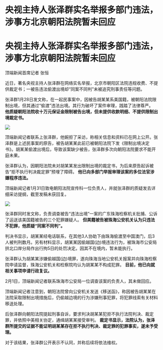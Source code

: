 # 央视主持人张泽群实名举报多部门违法，涉事方北京朝阳法院暂未回应

# 央视主持人张泽群实名举报多部门违法，涉事方北京朝阳法院暂未回应

顶端新闻首席记者 张恒

近日，著名央视主持人张泽群在网络实名举报，北京市朝阳区法院违规收费、不提供裁定书；一被告违法偷渡出境却“同案不同判”未被追究刑事责任等问题。

张泽群1月28日发文称，在一起民事案中，因被告胡某某系美国籍，被朝阳法院限制出境，但其通过“偷渡”违法出境。其行为破坏了案件审理，践踏了法律尊严。
**他质疑朝阳法院收十万元保证金限制被告出境，但未提供收款明细、不提供限制出境裁定书。**

![](https://inews.gtimg.com/om_bt/OcHi0dVyRe0vNYLSn2fS4_KKcG3AjKZYp_95bry9wby2wAA/1000)

顶端新闻记者联系上张泽群，他婉拒了采访，称相关信息和资料已在网上公开。张泽群是上述民事案的原告，被告胡某某此前已被朝阳法院下发《限制出境决定书》。胡某某偷渡出境后，导致该案缺少被告，张泽群多次向朝阳法院要求不能开庭未果。

张泽群认为，因朝阳法院未对胡某某发出限制出境的裁定书，为后来原告起诉被告“拒不执行判决裁定罪”预埋了障碍。
**他已向多部门举报审理该案的多位法官涉嫌程序违法。**

顶端新闻记者1月31日致电朝阳法院宣传科一位负责人，并就张泽群的质疑发去详细采访提纲，截至发稿未获回复。

![](https://inews.gtimg.com/om_bt/OO1M9rxymabVOSXQoJrdVhvBzUOzkkKv7YoXmOxr6_R3cAA/1000)

张泽群同时发文称，负责调查被告“违法出境”一案的广东珠海检察机关批捕、公诉了运送该美国籍被告的三个犯罪嫌疑人。
**但美籍被告被珠海公安机关认为只违法不犯罪，他质疑“同案不同判”。**

判决书显示，胡某某经电话联系，在其他3人协助下由珠海偷渡至中国澳门，后3人被判刑数月。另有材料显示，胡某某因偷越国(边)境违法行为，被珠海市公安局拱北口岸分局作出行拘5日的处罚决定。因其不在境内，暂未能执行。

张泽群认为胡某某涉嫌偷越国(边)境罪，遂向珠海当地公安机关报案并向珠海检察院申请监督，珠海公安机关和检察院均认为胡某某不构成犯罪。
**目前，他已向就相关事项申请行政复议。**

2月1日，顶端新闻记者联系珠海市公安局一位调查该案的负责人，其未做回应。

顶端新闻记者注意到，朝阳法院曾向公安机关发送《移送函》，称因被告胡某某在法院采取限制出境措施后，仍偷越边境的行为涉嫌刑事犯罪，将犯罪线索有关材料移送处理。

后张泽群向朝阳法院提起刑事自诉，要求判决胡某某犯拒不执行法院判决、裁定罪，并依照中美相关协定，通缉胡某某接受审判。
**裁定书显示，法院认为，张泽群所提交的证据不能证明胡某某存在拒不执行判决、裁定罪的犯罪事实，遂未予受理。**

对于该结果，张泽群公开表示不认同，并称后续将依法维权。

